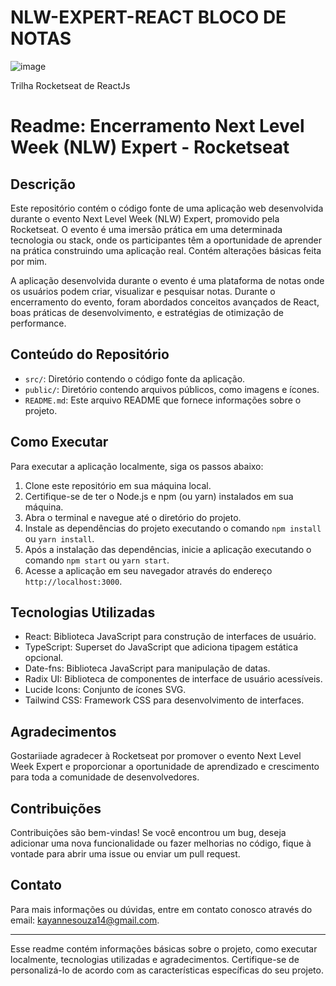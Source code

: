# NLW-EXPERT-REACT BLOCO DE NOTAS 
![image](https://github.com/KayFerraz/NLW-EXPERT-REACT/assets/76049114/a48d55b6-6aa6-40e7-8c1c-caae48454e54)

Trilha Rocketseat de ReactJs

# Readme: Encerramento Next Level Week (NLW) Expert - Rocketseat

## Descrição
Este repositório contém o código fonte de uma aplicação web desenvolvida durante o evento Next Level Week (NLW) Expert, promovido pela Rocketseat. O evento é uma imersão prática em uma determinada tecnologia ou stack, onde os participantes têm a oportunidade de aprender na prática construindo uma aplicação real. Contém alterações básicas feita por mim.

A aplicação desenvolvida durante o evento é uma plataforma de notas onde os usuários podem criar, visualizar e pesquisar notas. Durante o encerramento do evento, foram abordados conceitos avançados de React, boas práticas de desenvolvimento, e estratégias de otimização de performance.

## Conteúdo do Repositório
- `src/`: Diretório contendo o código fonte da aplicação.
- `public/`: Diretório contendo arquivos públicos, como imagens e ícones.
- `README.md`: Este arquivo README que fornece informações sobre o projeto.

## Como Executar
Para executar a aplicação localmente, siga os passos abaixo:

1. Clone este repositório em sua máquina local.
2. Certifique-se de ter o Node.js e npm (ou yarn) instalados em sua máquina.
3. Abra o terminal e navegue até o diretório do projeto.
4. Instale as dependências do projeto executando o comando `npm install` ou `yarn install`.
5. Após a instalação das dependências, inicie a aplicação executando o comando `npm start` ou `yarn start`.
6. Acesse a aplicação em seu navegador através do endereço `http://localhost:3000`.

## Tecnologias Utilizadas
- React: Biblioteca JavaScript para construção de interfaces de usuário.
- TypeScript: Superset do JavaScript que adiciona tipagem estática opcional.
- Date-fns: Biblioteca JavaScript para manipulação de datas.
- Radix UI: Biblioteca de componentes de interface de usuário acessíveis.
- Lucide Icons: Conjunto de ícones SVG.
- Tailwind CSS: Framework CSS para desenvolvimento de interfaces.

## Agradecimentos
Gostariiade agradecer à Rocketseat por promover o evento Next Level Week Expert e proporcionar a oportunidade de aprendizado e crescimento para toda a comunidade de desenvolvedores. 

## Contribuições
Contribuições são bem-vindas! Se você encontrou um bug, deseja adicionar uma nova funcionalidade ou fazer melhorias no código, fique à vontade para abrir uma issue ou enviar um pull request.

## Contato
Para mais informações ou dúvidas, entre em contato conosco através do email: [kayannesouza14@gmail.com](mailto:kayannesouza14@gmail.com).

---

Esse readme contém informações básicas sobre o projeto, como executar localmente, tecnologias utilizadas e agradecimentos. Certifique-se de personalizá-lo de acordo com as características específicas do seu projeto.
